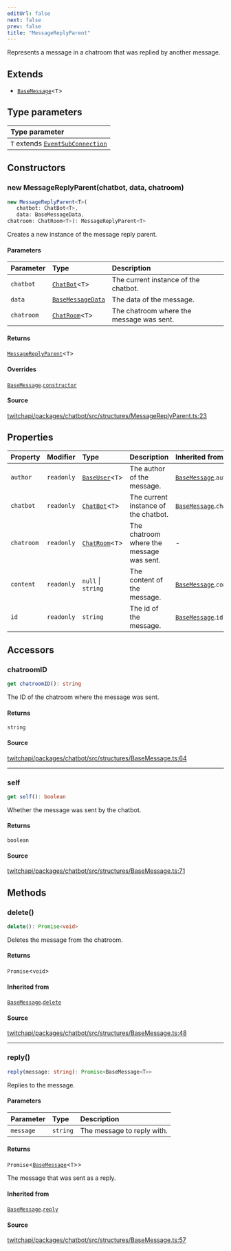```yaml
---
editUrl: false
next: false
prev: false
title: "MessageReplyParent"
---
```


Represents a message in a chatroom that was replied by another message.

## Extends

- [`BaseMessage`](/api/chatbot/classes/basemessage/)\<`T`\>

## Type parameters

| Type parameter |
| :------ |
| `T` extends [`EventSubConnection`](/api/chatbot/enumerations/eventsubconnection/) |

## Constructors

### new MessageReplyParent(chatbot, data, chatroom)

```ts
new MessageReplyParent<T>(
   chatbot: ChatBot<T>, 
   data: BaseMessageData, 
chatroom: ChatRoom<T>): MessageReplyParent<T>
```

Creates a new instance of the message reply parent.

#### Parameters

| Parameter | Type | Description |
| :------ | :------ | :------ |
| `chatbot` | [`ChatBot`](/api/chatbot/classes/chatbot/)\<`T`\> | The current instance of the chatbot. |
| `data` | [`BaseMessageData`](/api/chatbot/interfaces/basemessagedata/) | The data of the message. |
| `chatroom` | [`ChatRoom`](/api/chatbot/classes/chatroom/)\<`T`\> | The chatroom where the message was sent. |

#### Returns

[`MessageReplyParent`](/api/chatbot/classes/messagereplyparent/)\<`T`\>

#### Overrides

[`BaseMessage`](/api/chatbot/classes/basemessage/).[`constructor`](/api/chatbot/classes/basemessage/#constructors)

#### Source

[twitchapi/packages/chatbot/src/structures/MessageReplyParent.ts:23](https://github.com/pablornc/twitchapi//blob/f8a75ccd701e54db4c91e2b0128974da23f25d14/packages/chatbot/src/structures/MessageReplyParent.ts#L23)

## Properties

| Property | Modifier | Type | Description | Inherited from |
| :------ | :------ | :------ | :------ | :------ |
| `author` | `readonly` | [`BaseUser`](/api/chatbot/classes/baseuser/)\<`T`\> | The author of the message. | [`BaseMessage`](/api/chatbot/classes/basemessage/).`author` |
| `chatbot` | `readonly` | [`ChatBot`](/api/chatbot/classes/chatbot/)\<`T`\> | The current instance of the chatbot. | [`BaseMessage`](/api/chatbot/classes/basemessage/).`chatbot` |
| `chatroom` | `readonly` | [`ChatRoom`](/api/chatbot/classes/chatroom/)\<`T`\> | The chatroom where the message was sent. | - |
| `content` | `readonly` | `null` \| `string` | The content of the message. | [`BaseMessage`](/api/chatbot/classes/basemessage/).`content` |
| `id` | `readonly` | `string` | The id of the message. | [`BaseMessage`](/api/chatbot/classes/basemessage/).`id` |

## Accessors

### chatroomID

```ts
get chatroomID(): string
```

The ID of the chatroom where the message was sent.

#### Returns

`string`

#### Source

[twitchapi/packages/chatbot/src/structures/BaseMessage.ts:64](https://github.com/pablornc/twitchapi//blob/f8a75ccd701e54db4c91e2b0128974da23f25d14/packages/chatbot/src/structures/BaseMessage.ts#L64)

***

### self

```ts
get self(): boolean
```

Whether the message was sent by the chatbot.

#### Returns

`boolean`

#### Source

[twitchapi/packages/chatbot/src/structures/BaseMessage.ts:71](https://github.com/pablornc/twitchapi//blob/f8a75ccd701e54db4c91e2b0128974da23f25d14/packages/chatbot/src/structures/BaseMessage.ts#L71)

## Methods

### delete()

```ts
delete(): Promise<void>
```

Deletes the message from the chatroom.

#### Returns

`Promise`\<`void`\>

#### Inherited from

[`BaseMessage`](/api/chatbot/classes/basemessage/).[`delete`](/api/chatbot/classes/basemessage/#delete)

#### Source

[twitchapi/packages/chatbot/src/structures/BaseMessage.ts:48](https://github.com/pablornc/twitchapi//blob/f8a75ccd701e54db4c91e2b0128974da23f25d14/packages/chatbot/src/structures/BaseMessage.ts#L48)

***

### reply()

```ts
reply(message: string): Promise<BaseMessage<T>>
```

Replies to the message.

#### Parameters

| Parameter | Type | Description |
| :------ | :------ | :------ |
| `message` | `string` | The message to reply with. |

#### Returns

`Promise`\<[`BaseMessage`](/api/chatbot/classes/basemessage/)\<`T`\>\>

The message that was sent as a reply.

#### Inherited from

[`BaseMessage`](/api/chatbot/classes/basemessage/).[`reply`](/api/chatbot/classes/basemessage/#reply)

#### Source

[twitchapi/packages/chatbot/src/structures/BaseMessage.ts:57](https://github.com/pablornc/twitchapi//blob/f8a75ccd701e54db4c91e2b0128974da23f25d14/packages/chatbot/src/structures/BaseMessage.ts#L57)
